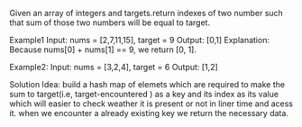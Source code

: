 Given an array of integers and targets.return indexes of two number such that sum of those two numbers will be equal to target.


Example1
  Input: nums = [2,7,11,15], target = 9
  Output: [0,1]
  Explanation: Because nums[0] + nums[1] == 9, we return [0, 1].

Example2:
  Input: nums = [3,2,4], target = 6
  Output: [1,2]

Solution Idea:
  build a hash map of elemets which are required to make the sum to target(i.e, target-encountered ) as a key and its index as its value which will easier to check weather it is present or not in liner time and acess it.
  when we encounter a already existing key we return the necessary data. 